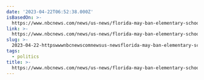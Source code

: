 ```yaml
---
date: '2023-04-22T06:52:38.000Z'
isBasedOn: >-
  https://www.nbcnews.com/news/us-news/florida-may-ban-elementary-school-students-learning-periods-class-rcna75911
link: >-
  https://www.nbcnews.com/news/us-news/florida-may-ban-elementary-school-students-learning-periods-class-rcna75911
slug: >-
  2023-04-22-httpswwwnbcnewscomnewsus-newsflorida-may-ban-elementary-school-students-learning-periods-class-rcna75911
tags:
  - politics
title: >-
  https://www.nbcnews.com/news/us-news/florida-may-ban-elementary-school-students-learning-periods-class-rcna75911
---
```


